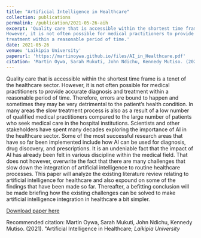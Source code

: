 ```yaml
---
title: "Artificial Intelligence in Healthcare"
collection: publications
permalink: /publication/2021-05-26-aih
excerpt: 'Quality care that is accessible within the shortest time frame is a tenet of the healthcare sector.
However, it is not often possible for medical practitioners to provide accurate diagnosis and
treatment within a reasonable period of time.'
date: 2021-05-26
venue: 'Laikipia University'
paperurl: 'https://martinoywa.github.io/files/AI_in_Healthcare.pdf'
citation: 'Martin Oywa, Sarah Mukuti, John Ndichu, Kennedy Mutiso. (2021). &quot;Artificial Intelligence in Healthcare; <i>Laikipia University</i>'
---
```

Quality care that is accessible within the shortest time frame is a tenet of the healthcare sector.
However, it is not often possible for medical practitioners to provide accurate diagnosis and
treatment within a reasonable period of time. Therefore, errors are bound to happen and sometimes
they may be very detrimental to the patient’s health condition. In many areas the slow treatment
process is also as a result of a low number of qualified medical practitioners compared to the large
number of patients who seek medical care in the hospital institutions. Scientists and other
stakeholders have spent many decades exploring the importance of AI in the healthcare sector.
Some of the most successful research areas that have so far been implemented include how AI can
be used for diagnosis, drug discovery, and prescriptions. It is an undeniable fact that the impact of
AI has already been felt in various discipline within the medical field. That does not however,
overwrite the fact that there are many challenges that slow down the integration of artificial
intelligence to routine healthcare processes. This paper will analyze the existing literature review
relating to artificial intelligence for healthcare and also expound on some of the findings that have
been made so far. Thereafter, a befitting conclusion will be made briefing how the existing
challenges can be solved to make artificial intelligence integration in healthcare a bit simpler.

[Download paper here](https://martinoywa.github.io/files/AI_in_Healthcare.pdf)

Recommended citation: Martin Oywa, Sarah Mukuti, John Ndichu, Kennedy Mutiso. (2021). &quot;Artificial Intelligence in Healthcare; <i>Laikipia University</i>